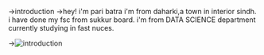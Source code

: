 ->introduction
->hey! i'm pari batra i'm from daharki,a town in interior sindh. i have done my fsc from sukkur board. i'm from DATA SCIENCE department currently studying in fast nuces.

->![introduction](https://github.com/user-attachments/assets/990a7190-3dde-4f6f-98aa-10bb085e6e63)
